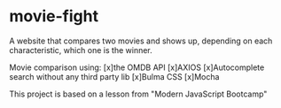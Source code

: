 # movie-fight
A website that compares two movies and shows up, depending on each characteristic, which one is the winner.

Movie comparison using:
  [x]the OMDB API
  [x]AXIOS
  [x]Autocomplete search without any third party lib
  [x]Bulma CSS
  [x]Mocha

This project is based on a lesson from "Modern JavaScript Bootcamp"
